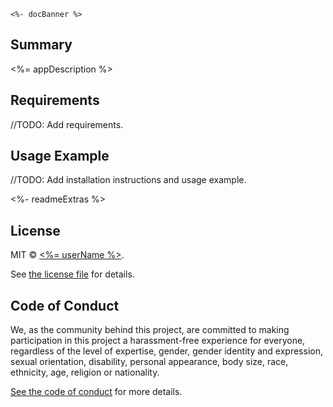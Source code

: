```
<%- docBanner %>
```

## Summary

<%= appDescription %>

## Requirements

//TODO: Add requirements.

## Usage Example

//TODO: Add installation instructions and usage example.

<%- readmeExtras %>

## License

MIT © [<%= userName %>](<%= projectWebsite %>). 

See [the license file](LICENSE.md) for details.

## Code of Conduct

We, as the community behind this project, are committed to making participation in this project a harassment-free experience for everyone, regardless of the level of expertise, gender, gender identity and expression, sexual orientation, disability, personal appearance, body size, race, ethnicity, age, religion or nationality.

[See the code of conduct](CODE_OF_CONDUCT.md) for more details.

[vidcast]: https://www.youtube.com/channel/UC8OLZSlFO8cwRo9M30v-TkA
[ticket]: https://github.com/jsbites/babil/issues/new
